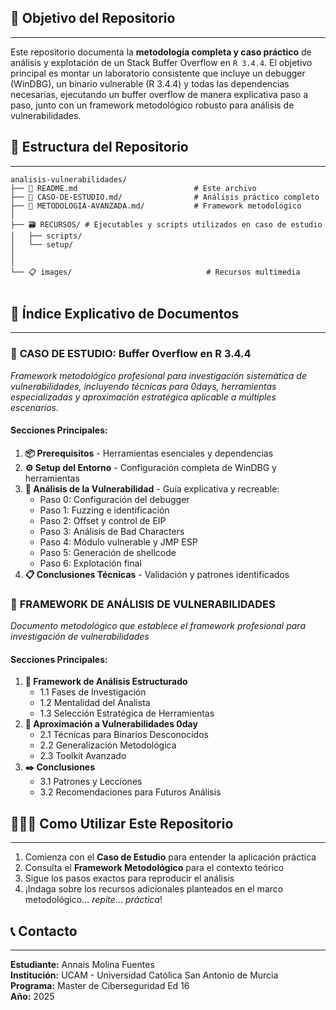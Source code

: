 
## 🎯 Objetivo del Repositorio
---- 
Este repositorio documenta la **metodología completa y caso práctico** de análisis y explotación de un Stack Buffer Overflow en `R 3.4.4`. El objetivo principal es montar un laboratorio consistente que incluye un debugger (WinDBG), un binario vulnerable (R 3.4.4) y todas las dependencias necesarias, ejecutando un buffer overflow de manera explicativa paso a paso, junto con un framework metodológico robusto para análisis de vulnerabilidades.

## 📁 Estructura del Repositorio
---- 
```
analisis-vulnerabilidades/
├── 📄 README.md                          # Este archivo
├── 🔧 CASO-DE-ESTUDIO.md/                # Análisis práctico completo
├── 🧠 METODOLOGIA-AVANZADA.md/           # Framework metodológico
│   
├── 🗃️ RECURSOS/ # Ejecutables y scripts utilizados en caso de estudio
│   ├── scripts/
│   └── setup/
│
│
└── 📋 images/                              # Recursos multimedia
    
```


## 📖 Índice Explicativo de Documentos
---- 
### 🔧 **CASO DE ESTUDIO: Buffer Overflow en R 3.4.4**
_Framework metodológico profesional para investigación sistemática de vulnerabilidades, incluyendo técnicas para 0days, herramientas especializadas y aproximación estratégica aplicable a múltiples escenarios._

#### **Secciones Principales:**
1. **📦 Prerequisitos** - Herramientas esenciales y dependencias
2. **⚙️ Setup del Entorno** - Configuración completa de WinDBG y herramientas
3. **🔎 Análisis de la Vulnerabilidad** - Guía explicativa y recreable:
    - Paso 0: Configuración del debugger
    - Paso 1: Fuzzing e identificación
    - Paso 2: Offset y control de EIP
    - Paso 3: Análisis de Bad Characters
    - Paso 4: Módulo vulnerable y JMP ESP
    - Paso 5: Generación de shellcode
    - Paso 6: Explotación final
4. **📋 Conclusiones Técnicas** - Validación y patrones identificados

### 🧠 **FRAMEWORK DE ANÁLISIS DE VULNERABILIDADES**
_Documento metodológico que establece el framework profesional para investigación de vulnerabilidades_

#### **Secciones Principales:**
1. **🧩 Framework de Análisis Estructurado**
	- 1.1 Fases de Investigación
 	- 1.2 Mentalidad del Analista
    - 1.3 Selección Estratégica de Herramientas
2. **📆 Aproximación a Vulnerabilidades 0day**
	- 2.1 Técnicas para Binarios Desconocidos
	- 2.2 Generalización Metodológica
	- 2.3 Toolkit Avanzado
3. **✒️ Conclusiones**
	- 3.1 Patrones y Lecciones
	- 3.2 Recomendaciones para Futuros Análisis

## 👨🏻‍💻 Como Utilizar Este Repositorio
---- 
1. Comienza con el **Caso de Estudio** para entender la aplicación práctica
2. Consulta el **Framework Metodológico** para el contexto teórico
3. Sigue los pasos exactos para reproducir el análisis
4. ¡Indaga sobre los recursos adicionales planteados en el marco metodológico... _repite_... _práctica_!

## 📞 Contacto
---- 
**Estudiante:** Annais Molina Fuentes  
**Institución:** UCAM - Universidad Católica San Antonio de Murcia  
**Programa:** Master de Ciberseguridad Ed 16  
**Año:** 2025
